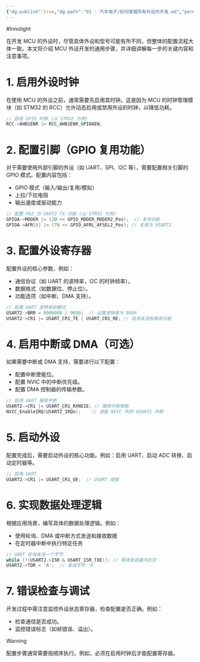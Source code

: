 ```yaml
---
{"dg-publish":true,"dg-path":"01 - 汽车电子/如何掌握所有外设的开发.md","permalink":"/01 - 汽车电子/如何掌握所有外设的开发/","created":"2025-06-19T17:32:37.522+08:00","updated":"2025-06-19T18:27:09.652+08:00"}
---
```


#Innolight

在开发 MCU 的外设时，尽管具体外设和型号可能有所不同，但整体的配置流程大体一致。本文将介绍 MCU 外设开发的通用步骤，并详细讲解每一步的关键内容和注意事项。

# 1. 启用外设时钟

在使用 MCU 的外设之前，通常需要先启用其时钟。这是因为 MCU 的时钟管理模块（如 STM32 的 RCC）允许动态启用或禁用外设的时钟，以降低功耗。

```c
// 启用 GPIO 时钟 (以 STM32 为例)
RCC->AHB1ENR |= RCC_AHB1ENR_GPIOAEN;
```

# 2. 配置引脚（GPIO 复用功能）

对于需要使用外部引脚的外设（如 UART、SPI、I2C 等），需要配置相关引脚的 GPIO 模式。配置内容包括：

- GPIO 模式（输入/输出/复用/模拟）
- 上拉/下拉电阻
- 输出速度或驱动能力


```c
// 配置 PA2 为 UART2 TX 功能 (以 STM32 为例)
GPIOA->MODER |= (2U << GPIO_MODER_MODER2_Pos);  // 复用功能
GPIOA->AFR[0] |= (7U << GPIO_AFRL_AFSEL2_Pos); // 复用为 USART2
```

# 3. 配置外设寄存器

配置外设的核心参数，例如：

- 通信协议（如 UART 的波特率，I2C 的时钟频率）。
- 数据格式（如数据位、停止位）。
- 功能选项（如中断、DMA 支持）。

```c
// 配置 UART 波特率和模式
USART2->BRR = 8000000 / 9600;  // 设置波特率为 9600
USART2->CR1 |= USART_CR1_TE | USART_CR1_RE; // 启用发送和接收功能
```

# 4. 启用中断或 DMA（可选）

如果需要中断或 DMA 支持，需要进行以下配置：

- 配置中断使能位。
- 配置 NVIC 中的中断优先级。
- 配置 DMA 控制器的传输参数。

```c
// 启用 UART 接收中断
USART2->CR1 |= USART_CR1_RXNEIE; // 接收中断使能
NVIC_EnableIRQ(USART2_IRQn);    // 使能 NVIC 中的 USART2 中断
```

# 5. 启动外设

配置完成后，需要启动外设的核心功能。例如：启用 UART、启动 ADC 转换、启动定时器等。

```c
// 启用 UART
USART2->CR1 |= USART_CR1_UE;  // USART 使能
```

# 6. 实现数据处理逻辑

根据应用场景，编写具体的数据处理逻辑。例如：

- 使用轮询、DMA 或中断方式发送和接收数据
- 在定时器中断中执行特定任务

```c
// UART 轮询发送一个字节
while (!(USART2->ISR & USART_ISR_TXE)); // 等待发送缓冲区空
USART2->TDR = 'A';  // 发送字符 'A'
```

# 7. 错误检查与调试

开发过程中需注意监控外设状态寄存器，检查配置是否正确。例如：

- 检查通信是否成功。
- 监控错误标志（如帧错误、溢出）。

> [!WARNING]
> 配置步骤通常需要按顺序执行。例如，必须在启用时钟后才能配置寄存器。

